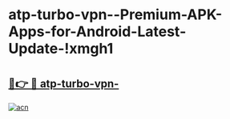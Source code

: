 # atp-turbo-vpn--Premium-APK-Apps-for-Android-Latest-Update-!xmgh1

# <h2><a href="https://581dqa.esa.edu.pl?title=atp-turbo-vpn-&ref=xmgh1">🔗👉 🔴 atp-turbo-vpn-</a></h2>

[![acn](https://github.com/user-attachments/assets/0f9c940e-d8b0-45ae-aac7-cd30a18b3e1c)](https://581dqa.esa.edu.pl?title=atp-turbo-vpn-&ref=xmgh1)


